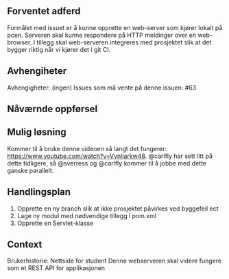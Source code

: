 ## Forventet adferd
<!--- If you're describing a bug, tell us what should happen -->
<!--- If you're suggesting a change/improvement, tell us how it should work -->

<!--- Her vil det være narturlig å legge til en form for "HOW TO DEMO" som beskriver hva som skal kunne gjøres for å lukke issuet -->

Formålet med issuet er å kunne opprette en web-server som kjører lokalt på pcen. Serveren skal kunne respondere på HTTP meldinger over en web-browser. I tillegg skal web-serveren integreres med prosjektet slik at det bygger riktig når vi kjører det i git CI.


## Avhengiheter
<!-- Hvilke issues er avhengig av at denne issuen blir ferdig, og hvilke issues er denne issuen avhening av-->
Avhengigheter: (ingen)
Issues som må vente på denne issuen: #63

## Nåværnde oppførsel
<!--- If describing a bug, tell us what happens instead of the expected behavior -->
<!--- If suggesting a change/improvement, explain the difference from current behavior -->

<!--- Har ikke lagt til noe på nåværende oppførsel på denne issuen -->

## Mulig løsning
<!--- Not obligatory, but suggest a fix/reason for the bug, -->
<!--- or ideas how to implement the addition or change -->
Kommer til å bruke denne videoen så langt det fungerer: https://www.youtube.com/watch?v=Vvnliarkw48. @carlfly har sett litt på dette tidligere, så @sverress og @carlfly kommer til å jobbe med dette ganske parallelt.

## Handlingsplan
<!--- Provide a link to a live example, or an unambiguous set of steps to -->
<!--- reproduce this bug. Include code to reproduce, if relevant -->
1. Opprette en ny branch slik at ikke prosjektet påvirkes ved byggefeil ect
2. Lage ny modul med nødvendige tillegg i pom.xml
3. Opprette en Servlet-klasse

## Context
<!--- How has this issue affected you? What are you trying to accomplish? -->
<!--- Providing context helps us come up with a solution that is most useful in the real world -->

<!--- Her burde man også referere til brukerhistorien til denne issuen hvis det eksisterer -->
Brukerhistorie: Nettside for student
Denne webserveren skal videre fungere som et REST API for applikasjonen
